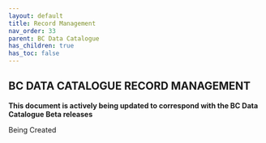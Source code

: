 ```yaml
---
layout: default
title: Record Management
nav_order: 33
parent: BC Data Catalogue
has_children: true
has_toc: false
---
```


## BC DATA CATALOGUE RECORD MANAGEMENT
**This document is actively being updated to correspond with the BC Data Catalogue Beta releases**

Being Created
